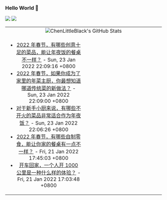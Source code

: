 ### Hello World 👋

[![](https://img.shields.io/badge/@ChenLittleBlack-1a6c81?style=flat&logo=java&logoColor=1a6c81&label=Java&colorA=ffffff)](https://www.java.com/)
[![](https://img.shields.io/badge/@ChenLittleBlack-41b883?style=flat&logo=vuedotjs&logoColor=41b883&label=Vue&colorA=ffffff)](https://cn.vuejs.org/)

<table>
<tr>
<td colspan="2" style="text-align: center;">
<img alt="ChenLittleBlack's GitHub Stats" src="https://github-readme-stats.vercel.app/api?username=ChenLittleBlack&show_icons=true&icon_color=CE1D2D&text_color=718096&bg_color=ffffff&hide_title=true" />
</td>
</tr>
<tr>
<td align="center" valign="middle">

<!-- START_SECTION:blog -->
* <a href='http://www.zhihu.com/question/511389698/answer/2322105292?utm_campaign=rss&utm_medium=rss&utm_source=rss&utm_content=title' target='_blank'>2022 年春节，有哪些创意十足的菜品，能让年夜饭的餐桌不一样？</a> - Sun, 23 Jan 2022 22:09:16 +0800
* <a href='http://www.zhihu.com/question/511387260/answer/2322218576?utm_campaign=rss&utm_medium=rss&utm_source=rss&utm_content=title' target='_blank'>2022 年春节，如果你成为了家里的年菜主厨，你最想知道哪道传统菜的新做法？</a> - Sun, 23 Jan 2022 22:09:00 +0800
* <a href='http://www.zhihu.com/question/511400571/answer/2322174438?utm_campaign=rss&utm_medium=rss&utm_source=rss&utm_content=title' target='_blank'>对于新手小厨来说，有哪些不开火的菜品非常适合作为年夜饭？</a> - Sun, 23 Jan 2022 22:06:26 +0800
* <a href='http://www.zhihu.com/question/511398146/answer/2319693889?utm_campaign=rss&utm_medium=rss&utm_source=rss&utm_content=title' target='_blank'>2022 年春节，有哪些自制零食，能让你家的餐桌有一点不一样？</a> - Fri, 21 Jan 2022 17:45:03 +0800
* <a href='http://www.zhihu.com/question/470105674/answer/2313983473?utm_campaign=rss&utm_medium=rss&utm_source=rss&utm_content=title' target='_blank'>开车回家，一个人开 1000 公里是一种什么样的体验？</a> - Fri, 21 Jan 2022 17:03:48 +0800
<!-- END_SECTION:blog -->

</td>
<td valign="middle" width="50%">

<!-- START_SECTION:douban -->

<!-- END_SECTION:douban -->

</td>
</tr>
</table>
